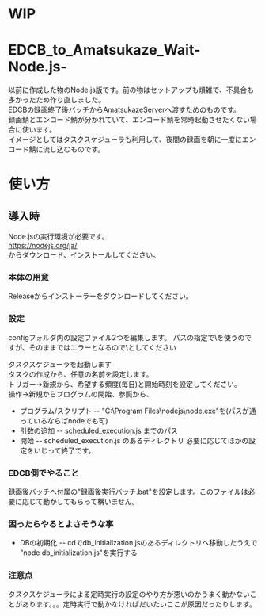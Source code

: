 # WIP

# EDCB_to_Amatsukaze_Wait-Node.js-
以前に作成した物のNode.js版です。前の物はセットアップも煩雑で、不具合も多かったため作り直しました。  
EDCBの録画終了後バッチからAmatsukazeServerへ渡すためのものです。  
録画鯖とエンコード鯖が分かれていて、エンコード鯖を常時起動させたくない場合に使います。  
イメージとしてはタスクスケジューラも利用して、夜間の録画を朝に一度にエンコード鯖に流し込むものです。  


# 使い方
## 導入時
Node.jsの実行環境が必要です。  
https://nodejs.org/ja/  
からダウンロード、インストールしてください。  

### 本体の用意
Releaseからインストーラーをダウンロードしてください。  

### 設定
configフォルダ内の設定ファイル2つを編集します。
パスの指定で\を使うのですが、そのままではエラーとなるので\\としてください

タスクスケジューラを起動します  
タスクの作成から、任意の名前を設定します。  
トリガー→新規から、希望する頻度(毎日)と開始時刻を設定してください。  
操作→新規からプログラムの開始、参照から、
- プログラム/スクリプト
-- "C:\Program Files\nodejs\node.exe"を(パスが通っているならばnodeでも可)
- 引数の追加
-- scheduled_execution.js までのパス
- 開始
-- scheduled_execution.js のあるディレクトリ
必要に応じてほかの設定をいじって終了です。



### EDCB側でやること
録画後バッチへ付属の"録画後実行バッチ.bat"を設定します。このファイルは必要に応じて動かしてもらって構いません。

### 困ったらやるとよさそうな事
- DBの初期化
-- cdでdb_initialization.jsのあるディレクトリへ移動したうえで  
"node db_initialization.js"を実行する

### 注意点
タスクスケジューラによる定時実行の設定のやり方が悪いのかうまく動かないことがあります。。。定時実行で動かなければだいたいここが原因だったりします。
